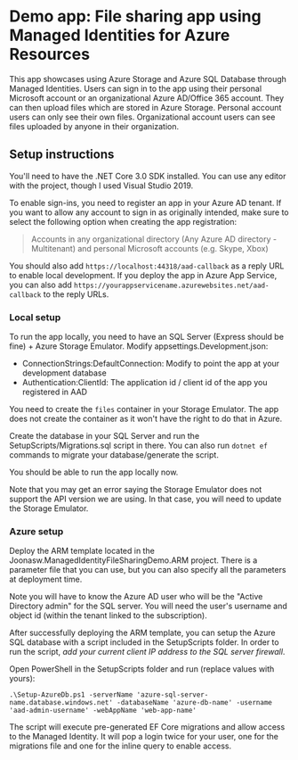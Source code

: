 # Demo app: File sharing app using Managed Identities for Azure Resources

This app showcases using Azure Storage and Azure SQL Database through Managed Identities.
Users can sign in to the app using their personal Microsoft account or an organizational Azure AD/Office 365 account.
They can then upload files which are stored in Azure Storage.
Personal account users can only see their own files.
Organizational account users can see files uploaded by anyone in their organization.

## Setup instructions

You'll need to have the .NET Core 3.0 SDK installed.
You can use any editor with the project, though I used Visual Studio 2019.

To enable sign-ins, you need to register an app in your Azure AD tenant.
If you want to allow any account to sign in as originally intended,
make sure to select the following option when creating the app registration:

> Accounts in any organizational directory (Any Azure AD directory - Multitenant) and personal Microsoft accounts (e.g. Skype, Xbox)

You should also add `https://localhost:44318/aad-callback` as a reply URL to enable local development.
If you deploy the app in Azure App Service, you can also add `https://yourappservicename.azurewebsites.net/aad-callback` to the reply URLs.

### Local setup

To run the app locally, you need to have an SQL Server (Express should be fine) + Azure Storage Emulator.
Modify appsettings.Development.json:

- ConnectionStrings:DefaultConnection: Modify to point the app at your development database
- Authentication:ClientId: The application id / client id of the app you registered in AAD

You need to create the `files` container in your Storage Emulator.
The app does not create the container as it won't have the right to do that in Azure.

Create the database in your SQL Server and run the SetupScripts/Migrations.sql script in there.
You can also run `dotnet ef` commands to migrate your database/generate the script.

You should be able to run the app locally now.

Note that you may get an error saying the Storage Emulator does not support
the API version we are using.
In that case, you will need to update the Storage Emulator.

### Azure setup

Deploy the ARM template located in the Joonasw.ManagedIdentityFileSharingDemo.ARM project.
There is a parameter file that you can use,
but you can also specify all the parameters at deployment time.

Note you will have to know the Azure AD user who will be the "Active Directory admin" for the SQL server.
You will need the user's username and object id (within the tenant linked to the subscription).

After successfully deploying the ARM template, you can setup the Azure SQL database with
a script included in the SetupScripts folder.
In order to run the script,
*add your current client IP address to the SQL server firewall*.

Open PowerShell in the SetupScripts folder and run (replace values with yours):

```
.\Setup-AzureDb.ps1 -serverName 'azure-sql-server-name.database.windows.net' -databaseName 'azure-db-name' -username 'aad-admin-username' -webAppName 'web-app-name'
```

The script will execute pre-generated EF Core migrations and
allow access to the Managed Identity.
It will pop a login twice for your user,
one for the migrations file and one for the inline query to enable access.
